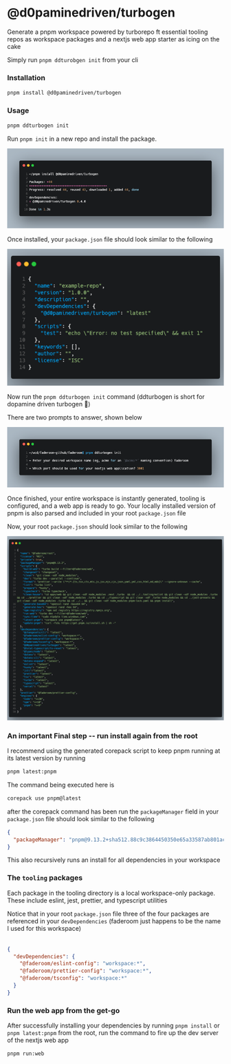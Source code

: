 # @d0paminedriven/turbogen

Generate a pnpm workspace powered by turborepo ft essential tooling repos as workspace packages and a nextjs web app starter as icing on the cake

Simply run `pnpm ddturobgen init` from your cli

### Installation

```bash
pnpm install @d0paminedriven/turbogen
```

### Usage

```bash
pnpm ddturbogen init
```

Run `pnpm init` in a new repo and install the package. 


![ddturbogen-install](./public/ddturbogen-install.png)


Once installed, your `package.json` file should look similar to the following


![ddturbogen-package-json-before](./public/ddturbogen-package-json--before.png)


Now run the `pnpm ddturbogen init` command (ddturbogen is short for dopamine driven turbogen 🌚)

There are two prompts to answer, shown below


![ddturbogen-init](./public/ddturbogen-init.png)


Once finished, your entire workspace is instantly generated, tooling is configured, and a web app is ready to go. Your locally installed version of pnpm is also parsed and included in your root `package.json` file

Now, your root `package.json` should look similar to the following


![package-json-after](./public/ddturbogen-package-json-after.png)

### An important Final step -- run install again from the root

I recommend using the generated corepack script to keep pnpm running at its latest version by running

```bash
pnpm latest:pnpm
```

The command being executed here is

```bash
corepack use pnpm@latest
```

after the corepack command has been run the `packageManager` field in your `package.json` file should look similar to the following

```json
{
  "packageManager": "pnpm@9.13.2+sha512.88c9c3864450350e65a33587ab801acf946d7c814ed1134da4a924f6df5a2120fd36b46aab68f7cd1d413149112d53c7db3a4136624cfd00ff1846a0c6cef48a",
}
```

This also recursively runs an install for all dependencies in your workspace

### The `tooling` packages

Each package in the tooling directory is a local workspace-only package. These include eslint, jest, prettier, and typescript utilities

Notice that in your root `package.json` file three of the four packages are referenced in your `devDependencies` (faderoom just happens to be the name I used for this workspace)

```json

{
  "devDependencies": {
    "@faderoom/eslint-config": "workspace:*",
    "@faderoom/prettier-config": "workspace:*",
    "@faderoom/tsconfig": "workspace:*"
  }
}
```


### Run the web app from the get-go

After successfully installing your dependencies by running `pnpm install` or `pnpm latest:pnpm` from the root, run the command to fire up the dev server of the nextjs web app

```bash
pnpm run:web
```


